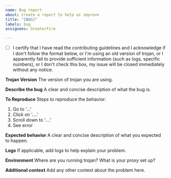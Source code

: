```yaml
---
name: Bug report
about: Create a report to help us improve
title: "[BUG]"
labels: bug
assignees: GreaterFire

---
```


- [ ] I certify that I have read the contributing guidelines and I acknowledge if I don't follow the format below, or I'm using an old version of trojan, or I apparently fail to provide sufficient information (such as logs, specific numbers), or I don't check this box, my issue will be closed immediately without any notice.

**Trojan Version**
The version of trojan you are using.

**Describe the bug**
A clear and concise description of what the bug is.

**To Reproduce**
Steps to reproduce the behavior:
1. Go to '...'
2. Click on '....'
3. Scroll down to '....'
4. See error

**Expected behavior**
A clear and concise description of what you expected to happen.

**Logs**
If applicable, add logs to help explain your problem.

**Environment**
Where are you running trojan? What is your proxy set up?

**Additional context**
Add any other context about the problem here.

